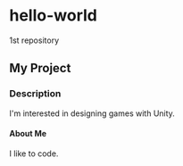 # hello-world

1st repository

## My Project

### Description

I'm interested in designing games with Unity.

#### About Me

I like to code.
